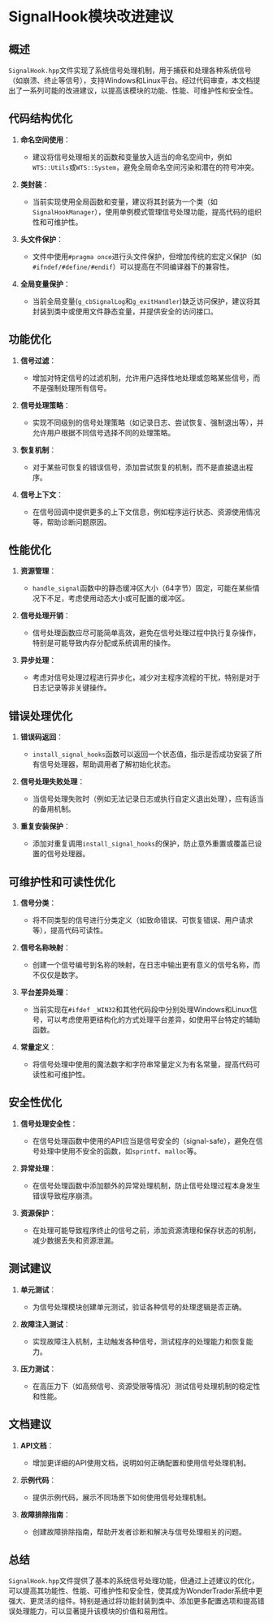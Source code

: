 # SignalHook模块改进建议

## 概述

`SignalHook.hpp`文件实现了系统信号处理机制，用于捕获和处理各种系统信号（如崩溃、终止等信号），支持Windows和Linux平台。经过代码审查，本文档提出了一系列可能的改进建议，以提高该模块的功能、性能、可维护性和安全性。

## 代码结构优化

1. **命名空间使用**：
   - 建议将信号处理相关的函数和变量放入适当的命名空间中，例如`WTS::Utils`或`WTS::System`，避免全局命名空间污染和潜在的符号冲突。

2. **类封装**：
   - 当前实现使用全局函数和变量，建议将其封装为一个类（如`SignalHookManager`），使用单例模式管理信号处理功能，提高代码的组织性和可维护性。

3. **头文件保护**：
   - 文件中使用`#pragma once`进行头文件保护，但增加传统的宏定义保护（如`#ifndef/#define/#endif`）可以提高在不同编译器下的兼容性。

4. **全局变量保护**：
   - 当前全局变量(`g_cbSignalLog`和`g_exitHandler`)缺乏访问保护，建议将其封装到类中或使用文件静态变量，并提供安全的访问接口。

## 功能优化

1. **信号过滤**：
   - 增加对特定信号的过滤机制，允许用户选择性地处理或忽略某些信号，而不是强制处理所有信号。

2. **信号处理策略**：
   - 实现不同级别的信号处理策略（如记录日志、尝试恢复、强制退出等），并允许用户根据不同信号选择不同的处理策略。

3. **恢复机制**：
   - 对于某些可恢复的错误信号，添加尝试恢复的机制，而不是直接退出程序。

4. **信号上下文**：
   - 在信号回调中提供更多的上下文信息，例如程序运行状态、资源使用情况等，帮助诊断问题原因。

## 性能优化

1. **资源管理**：
   - `handle_signal`函数中的静态缓冲区大小（64字节）固定，可能在某些情况下不足，考虑使用动态大小或可配置的缓冲区。

2. **信号处理开销**：
   - 信号处理函数应尽可能简单高效，避免在信号处理过程中执行复杂操作，特别是可能导致内存分配或系统调用的操作。

3. **异步处理**：
   - 考虑对信号处理过程进行异步化，减少对主程序流程的干扰，特别是对于日志记录等非关键操作。

## 错误处理优化

1. **错误码返回**：
   - `install_signal_hooks`函数可以返回一个状态值，指示是否成功安装了所有信号处理器，帮助调用者了解初始化状态。

2. **信号处理失败处理**：
   - 当信号处理失败时（例如无法记录日志或执行自定义退出处理），应有适当的备用机制。

3. **重复安装保护**：
   - 添加对重复调用`install_signal_hooks`的保护，防止意外重置或覆盖已设置的信号处理器。

## 可维护性和可读性优化

1. **信号分类**：
   - 将不同类型的信号进行分类定义（如致命错误、可恢复错误、用户请求等），提高代码可读性。

2. **信号名称映射**：
   - 创建一个信号编号到名称的映射，在日志中输出更有意义的信号名称，而不仅仅是数字。

3. **平台差异处理**：
   - 当前实现在`#ifdef _WIN32`和其他代码段中分别处理Windows和Linux信号，可以考虑使用更结构化的方式处理平台差异，如使用平台特定的辅助函数。

4. **常量定义**：
   - 将信号处理中使用的魔法数字和字符串常量定义为有名常量，提高代码可读性和可维护性。

## 安全性优化

1. **信号处理安全性**：
   - 在信号处理函数中使用的API应当是信号安全的（signal-safe），避免在信号处理中使用不安全的函数，如`sprintf`、`malloc`等。

2. **异常处理**：
   - 在信号处理函数中添加额外的异常处理机制，防止信号处理过程本身发生错误导致程序崩溃。

3. **资源保护**：
   - 在处理可能导致程序终止的信号之前，添加资源清理和保存状态的机制，减少数据丢失和资源泄漏。

## 测试建议

1. **单元测试**：
   - 为信号处理模块创建单元测试，验证各种信号的处理逻辑是否正确。

2. **故障注入测试**：
   - 实现故障注入机制，主动触发各种信号，测试程序的处理能力和恢复能力。

3. **压力测试**：
   - 在高压力下（如高频信号、资源受限等情况）测试信号处理机制的稳定性和性能。

## 文档建议

1. **API文档**：
   - 增加更详细的API使用文档，说明如何正确配置和使用信号处理机制。

2. **示例代码**：
   - 提供示例代码，展示不同场景下如何使用信号处理机制。

3. **故障排除指南**：
   - 创建故障排除指南，帮助开发者诊断和解决与信号处理相关的问题。

## 总结

`SignalHook.hpp`文件提供了基本的系统信号处理功能，但通过上述建议的优化，可以提高其功能性、性能、可维护性和安全性，使其成为WonderTrader系统中更强大、更灵活的组件。特别是通过将功能封装到类中、添加更多配置选项和提高错误处理能力，可以显著提升该模块的价值和易用性。
